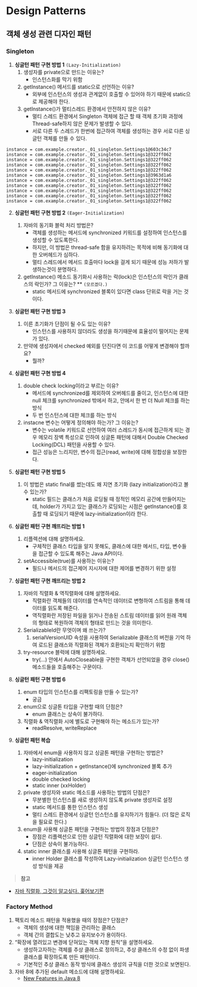# Design Patterns

## 객체 생성 관련 디자인 패턴

### Singleton

1. **싱글턴 패턴 구현 방법 1** `(Lazy-Initialization)`
    1. 생성자를 private으로 만드는 이유는?
        - 인스턴스화를 막기 위함
    2. getInstance() 메서드를 static으로 선언하는 이유?
        - 외부에 인스턴스의 생성과 관계없이 호출할 수 있어야 하기 때문에 static으로 제공해야 한다.
    3. getInstance()가 멀티스레드 환경에서 안전하지 않은 이유?
        - 멀티 스레드 환경에서 Singleton 객체에 접근 할 때 객체 초기화 과정에 Thread-safe하지 않은 문제가 발생할 수 있다.
        - 서로 다른 두 스레드가 한번에 접근하여 객체를 생성하는 경우 서로 다른 싱글턴 객체를 만들 수 있다.

```text
instance = com.example.creator._01_singleton.Settings1@603c34c7
instance = com.example.creator._01_singleton.Settings1@322ff062
instance = com.example.creator._01_singleton.Settings1@322ff062
instance = com.example.creator._01_singleton.Settings1@322ff062
instance = com.example.creator._01_singleton.Settings1@322ff062
instance = com.example.creator._01_singleton.Settings1@3963d1a6
instance = com.example.creator._01_singleton.Settings1@322ff062
instance = com.example.creator._01_singleton.Settings1@322ff062
instance = com.example.creator._01_singleton.Settings1@322ff062
instance = com.example.creator._01_singleton.Settings1@322ff062
instance = com.example.creator._01_singleton.Settings1@322ff062
```

2. **싱글턴 패턴 구현 방법 2** `(Eager-Initialization)`
    1. 자바의 동기화 블럭 처리 방법은?
        - 객체를 생성하는 메서드에 synchronized 키워드를 설정하여 인스턴스를 생성할 수 있도록한다.
        - 하지만, 이 방법은 thread-safe 함을 유지하려는 목적에 비해 동기화에 대한 오버헤드가 심하다.
        - 멀티 스레드에서 메서드 호출마다 lock을 걸게 되기 때문에 성능 저하가 발생하는것이 분명하다.
    2. getInstance() 메소드 동기화시 사용하는 락(lock)은 인스턴스의 락인가 클래스의 락인가? 그 이유는? ** `(모르겠다.)`
        - static 메서드에 synchronized 블록이 있다면 class 단위로 락을 거는 것이다.

3. **싱글턴 패턴 구현 방법 3**
    1. 이른 초기화가 단점이 될 수도 있는 이유?
        - 인스턴스를 사용하지 않더라도 생성을 하기때문에 효율성이 떨어지는 문제가 있다.
    2. 만약에 생성자에서 checked 예외를 던진다면 이 코드를 어떻게 변경해야 할까요?
        - 뭘까?

4. **싱글턴 패턴 구현 방법 4**
    1. double check locking이라고 부르는 이유?
        - 메서드에 synchronized를 제외하여 오버헤드를 줄이고, 인스턴스에 대한 null 체크를 synchronized 밖에서 하고, 안에서 한 번 더 Null 체크를 하는 방식
        - 두 번 인스턴스에 대한 체크를 하는 방식
    2. instacne 변수는 어떻게 정의해야 하는가? 그 이유는?
        - 변수는 volatile 키워드로 선언하여 여러 스레드가 동시에 접근하게 되는 경우 메모리 장벽 특성으로 인하여 싱글톤 패턴에 대해서 Double Checked Locking(DCL) 패턴을 사용할
          수 있다.
        - 접근 성능은 느리지만, 변수의 접근(read, write)에 대해 정합성을 보장한다.

5. **싱글턴 패턴 구현 방법 5**
    1. 이 방법은 static final를 썼는데도 왜 지연 초기화 (lazy initialization)라고 볼 수 있는가?
        - static 필드는 클래스가 처음 로딩될 때 정적인 메모리 공간에 만들어지는데, holder가 가지고 있는 클래스가 로딩되는 시점은 getInstance()를 호출할 때 로딩되기 때문에
          lazy-initialization이라 한다.

6. **싱글턴 패턴 구현 깨뜨리는 방법 1**
    1. 리플렉션에 대해 설명하세요.
        - 구체적인 클래스 타입을 알지 못해도, 클래스에 대한 메서드, 타입, 변수들을 접근할 수 있도록 해주는 Java API이다.
    2. setAccessible(true)를 사용하는 이유는?
        - 필드나 메서드의 접근제어 지시자에 대한 제어를 변경하기 위한 설정

7. **싱글턴 패턴 구현 깨뜨리는 방법 2**
    1. 자바의 직렬화 & 역직렬화에 대해 설명하세요.
        - 직렬화란 객체들의 데이터를 연속적인 데이터로 변형하여 스트림을 통해 데이터를 읽도록 해준다.
        - 역직렬화란 저장된 파일을 읽거나 전송된 스트림 데이터를 읽어 원래 객체의 형태로 복원하여 객체의 형태로 만드는 것을 의미한다.
    2. SerializableId란 무엇이며 왜 쓰는가?
        1. serialVersionUID 속성을 사용하여 Serializable 클래스의 버전을 기억 하여 로드된 클래스와 직렬화된 객체가 호환되는지 확인하기 위함
    3. try-resource 블럭에 대해 설명하세요.
        - try(...) 안에서 AutoCloseable을 구현한 객체가 선언되었을 경우 close() 메소드들을 호출해주는 구문이다.

8. **싱글턴 패턴 구현 방법 6**
    1. enum 타입의 인스턴스를 리팩토링을 만들 수 있는가?
        - 궁금
    2. enum으로 싱글톤 타입을 구현할 때의 단점은?
        - enum 클래스는 상속이 불가하다.
    3. 직렬화 & 역직렬화 시에 별도로 구현해야 하는 메소드가 있는가?
        - readResolve, writeReplace

9. **싱글턴 패턴 복습**
    1. 자바에서 enum을 사용하지 않고 싱글톤 패턴을 구현하는 방법은?
        - lazy-initialization
        - lazy-initialization + getInstance()에 synchronized 블록 추가
        - eager-initialization
        - double checked locking
        - static inner (xxHolder)
    2. private 생성자와 static 메소드를 사용하는 방법의 단점은?
        - 무분별한 인스턴스를 새로 생성하지 않도록 private 생성자로 설정
        - static 메서드를 통한 인스턴스 생성
        - 멀티 스레드 환경에서 싱글턴 인스턴스를 유지하기가 힘들다. (더 많은 로직을 필요로 한다.)
    3. enum을 사용해 싱글톤 패턴을 구현하는 방법의 장점과 단점은?
        - 장점은 리플렉션으로 인한 싱글턴 직렬화에 대한 보장이 쉽다.
        - 단점은 상속이 불가능하다.
    4. static inner 클래스를 사용해 싱글톤 패턴을 구현하라.
        - inner Holder 클래스를 작성하여 Lazy-initialization 싱글턴 인스턴스 생성 방식을 제공

> **참고**

- [자바 직렬화, 그것이 알고싶다. 훑어보기편](https://techblog.woowahan.com/2550/)

### Factory Method

1. 팩토리 메소드 패턴을 적용했을 때의 장점은? 단점은?
    - 객체의 생성에 대한 책임을 관리하는 클래스
    - 객체 간의 결합도는 낮추고 유지보수가 용이하다.
2. “확장에 열려있고 변경에 닫혀있는 객체 지향 원칙”을 설명하세요.
    - 생성하고자하는 객체를 추상 클래스로 정의하고, 추상 클래스의 수정 없이 파생 클래스를 확장하도록 만든 패턴이다.
    - 기본적인 추상 클래스 동작 방식에 클래스 생성의 규칙을 더한 것으로 보면된다.
3. 자바 8에 추가된 default 메소드에 대해 설명하세요.
    - [New Features in Java 8](https://www.baeldung.com/java-8-new-features)